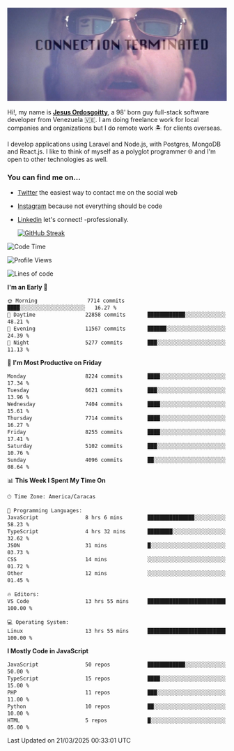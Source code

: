 ![hackers movie reference](./disconnected.jpg)

Hi!, my name is [**Jesus Ordosgoitty**](https://jodaz.dev), a 98' born guy full-stack software developer from Venezuela 🇻🇪. I am doing freelance work for local companies and organizations but I do remote work 🏝️ for clients overseas. 

I develop applications using Laravel and Node.js, with Postgres, MongoDB and React.js. I like to think of myself as a polyglot programmer 🌐 and I'm open to other technologies as well.

### You can find me on...

- [Twitter](https://twitter.com/jodaz_) the easiest way to contact me on the social web
- [Instagram](https://instagram.com/jodaz_) because not everything should be code
- [Linkedin](https://linkedin.com/in/jodaz) let's connect! -professionally.


    [![GitHub Streak](https://streak-stats.demolab.com?user=jodaz&theme=tokyonight)](https://git.io/streak-stats)

<!--START_SECTION:waka-->
![Code Time](http://img.shields.io/badge/Code%20Time-7%2C252%20hrs%206%20mins-blue)

![Profile Views](http://img.shields.io/badge/Profile%20Views-0-blue)

![Lines of code](https://img.shields.io/badge/From%20Hello%20World%20I%27ve%20Written-83.0%20million%20lines%20of%20code-blue)

**I'm an Early 🐤** 

```text
🌞 Morning                7714 commits        ████░░░░░░░░░░░░░░░░░░░░░   16.27 % 
🌆 Daytime                22858 commits       ████████████░░░░░░░░░░░░░   48.21 % 
🌃 Evening                11567 commits       ██████░░░░░░░░░░░░░░░░░░░   24.39 % 
🌙 Night                  5277 commits        ███░░░░░░░░░░░░░░░░░░░░░░   11.13 % 
```
📅 **I'm Most Productive on Friday** 

```text
Monday                   8224 commits        ████░░░░░░░░░░░░░░░░░░░░░   17.34 % 
Tuesday                  6621 commits        ███░░░░░░░░░░░░░░░░░░░░░░   13.96 % 
Wednesday                7404 commits        ████░░░░░░░░░░░░░░░░░░░░░   15.61 % 
Thursday                 7714 commits        ████░░░░░░░░░░░░░░░░░░░░░   16.27 % 
Friday                   8255 commits        ████░░░░░░░░░░░░░░░░░░░░░   17.41 % 
Saturday                 5102 commits        ███░░░░░░░░░░░░░░░░░░░░░░   10.76 % 
Sunday                   4096 commits        ██░░░░░░░░░░░░░░░░░░░░░░░   08.64 % 
```


📊 **This Week I Spent My Time On** 

```text
🕑︎ Time Zone: America/Caracas

💬 Programming Languages: 
JavaScript               8 hrs 6 mins        ███████████████░░░░░░░░░░   58.23 % 
TypeScript               4 hrs 32 mins       ████████░░░░░░░░░░░░░░░░░   32.62 % 
JSON                     31 mins             █░░░░░░░░░░░░░░░░░░░░░░░░   03.73 % 
CSS                      14 mins             ░░░░░░░░░░░░░░░░░░░░░░░░░   01.72 % 
Other                    12 mins             ░░░░░░░░░░░░░░░░░░░░░░░░░   01.45 % 

🔥 Editors: 
VS Code                  13 hrs 55 mins      █████████████████████████   100.00 % 

💻 Operating System: 
Linux                    13 hrs 55 mins      █████████████████████████   100.00 % 
```

**I Mostly Code in JavaScript** 

```text
JavaScript               50 repos            ████████████░░░░░░░░░░░░░   50.00 % 
TypeScript               15 repos            ████░░░░░░░░░░░░░░░░░░░░░   15.00 % 
PHP                      11 repos            ███░░░░░░░░░░░░░░░░░░░░░░   11.00 % 
Python                   10 repos            ██░░░░░░░░░░░░░░░░░░░░░░░   10.00 % 
HTML                     5 repos             █░░░░░░░░░░░░░░░░░░░░░░░░   05.00 % 
```




 Last Updated on 21/03/2025 00:33:01 UTC
<!--END_SECTION:waka-->
